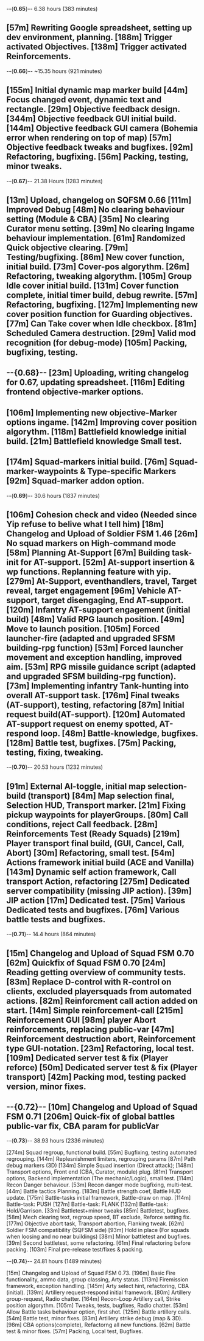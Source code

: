 --{**0.65**}--
6.38 hours (383 minutes)

[57m]  Rewriting Google spreadsheet, setting up dev environment, planning.
[188m] Trigger activated Objectives.
[138m] Trigger activated Reinforcements.
-------------------------------------------

--{**0.66**}--
~15.35 hours (921 minutes)

[155m] Initial dynamic map marker build
[44m]  Focus changed event, dynamic text and rectangle.
[29m]  Objective feedback design.
[344m] Objective feedback GUI initial build.
[144m] Objective feedback GUI camera (Bohemia error when rendering on top of map)
[57m]  Objective feedback tweaks and bugfixes.
[92m]  Refactoring, bugfixing.
[56m]  Packing, testing, minor tweaks.
--------------------------------------------

--{**0.67**}--
21.38 Hours (1283 minutes)

[13m]  Upload, changelog on SQFSM 0.66
[111m] Improved Debug
[48m]  No clearing behaviour setting (Module & CBA)
[35m]  No clearing Curator menu setting.
[39m]  No clearing Ingame behaviour implementation.
[61m]  Randomized Quick objective clearing.
[79m]  Testing/bugfixing.
[86m]  New cover function, initial build.
[73m]  Cover-pos algorythm.
[26m]  Refactoring, tweaking algorythm.
[105m] Group Idle cover initial build.
[131m] Cover function complete, initial timer build, debug rewrite.
[57m]  Refactoring, bugfixing.
[127m] Implementing new cover position function for Guarding objectives.
[77m]  Can Take cover when Idle checkbox.
[81m]  Scheduled Camera destruction.
[29m]  Valid mod recognition (for debug-mode)
[105m] Packing, bugfixing, testing.
--------------------------------------------

--{**0.68**}--
[23m]  Uploading, writing changelog for 0.67, updating spreadsheet.
[116m] Editing frontend objective-marker options.
-
[106m] Implementing new objective-Marker options ingame.
[142m] Improving cover position algorythm.
[118m] Battlefield knowledge initial build.
[21m]  Battlefield knowledge Small test.
-
[174m] Squad-markers initial build.
[76m]  Squad-marker-waypoints & Type-specific Markers
[92m]  Squad-marker addon option.
--------------------------------------------

--{**0.69**}--
30.6 hours (1837 minutes)

[106m]  Cohesion check and video (Needed since Yip refuse to belive what I tell him)
[18m]   Changelog and Upload of Soldier FSM 1.46
[26m]   No squad markers on High-command mode
[58m]   Planning At-Support
[67m]   Building task-init for AT-support.
[52m]   At-support insertion & wp functions. Replanning feature with yip.
[279m]  At-Support, eventhandlers, travel, Target reveal, target engagement
[96m]   Vehicle AT-support, target disengaging, End AT-support.
[120m]  Infantry AT-support engagement (initial build)
[48m]   Valid RPG launch position.
[49m]   Move to launch position.
[105m]  Forced launcher-fire (adapted and upgraded SFSM building-rpg function)
[53m]   Forced launcher movement and exception handling, improved aim.
[53m]   RPG missile guidance script (adapted and upgraded SFSM building-rpg function).
[73m]   Implementing infantry Tank-hunting into overall AT-support task.
[176m]  Final tweaks (AT-support), testing, refactoring
[87m]   Initial request build(AT-support).
[120m]  Automated AT-support request on enemy spotted, AT-respond loop.
[48m]   Battle-knowledge, bugfixes.
[128m]  Battle test, bugfixes.
[75m]   Packing, testing, fixing, tweaking.
--------------------------------------------

--{**0.70**}--
20.53 hours (1232 minutes)

[91m] External AI-toggle, initial map selection-build (transport)
[84m] Map selection final, Selection HUD, Transport marker.
[21m] Fixing pickup waypoints for playerGroups.
[80m] Call conditions, reject Call feedback.
[28m] Reinforcements Test (Ready Squads)
[219m] Player transport final build, (GUI, Cancel, Call, Abort)
[30m]  Refactoring, small test.
[54m]  Actions framework initial build (ACE and Vanilla)
[143m] Dynamic self action framework, Call transport Action, refactoring
[275m] Dedicated server compatibility (missing JIP action).
[39m]  JIP action
[17m]  Dedicated test.
[75m]  Various Dedicated tests and bugfixes.
[76m]  Various battle tests and bugfixes.
--------------------------------------------

--{**0.71**}--
14.4 hours (864 minutes)

[15m] Changelog and Upload of Squad FSM 0.70
[62m] Quickfix of Squad FSM 0.70
[24m] Reading getting overview of community tests.
[83m] Replace D-control with R-control on clients, excluded playersquads from automated actions.
[82m] Reinforcment call action added on start.
[14m] Simple reinforcement-call
[215m] Reinforcement GUI
[98m] player Abort reinforcements, replacing public-var
[47m] Reinforcement destruction abort, Reinforcement type GUI-notation.
[23m]  Refactoring, local test.
[109m] Dedicated server test & fix (Player reforce)
[50m]  Dedicated server test & fix (Player transport)
[42m]  Packing mod, testing packed version, minor fixes.
--------------------------------------------

--{**0.72**}--
[10m]  Changelog and Upload of Squad FSM 0.71
[206m] Quick-fix of global battles public-var fix, CBA param for publicVar
--------------------------------------------

--{**0.73**}--
38.93 hours (2336 minutes)

[274m] Squad regroup, functional build.
[55m]  Bugfixing, testing automated regrouping.
[144m] Replesnishment limiters, regrouping params
[87m]  Path debug markers (3D)
[134m] Simple Squad insertion (Direct attack);
[148m] Transport options, Front end (CBA, Curator, module) plug.
[81m]  Transport options, Backend implementation (The mechanic/Logic), small test.
[114m] Recon Danger behaviour.
[53m]  Recon danger mode bugfixing, multi-test.
[44m]  Battle tactics Planning.
[183m] Battle strength coef, Battle HUD update.
[175m] Battle-tasks initial framework, Battle-draw on map.
[114m] Battle-task: PUSH
[127m] Battle-task: FLANK
[132m] Battle-task: Hold/Garrison.
[33m]  Battletest+minor tweaks
[85m]  Battletest, bugfixes.
[58m]  Mech clearing text, regroup speed, BT exclude, Reforce setting fix.
[177m] Objective abort task, Transport abortion, Flanking tweak.
[62m]  Soldier FSM compatibility (SQFSM side)
[93m]  Hold in place (For squads when loosing and no near buildings)
[38m]  Minor battletest and bugfixes.
[39m]  Second battletest, some refactoring.
[61m]  Final refactoring before packing.
[103m] Final pre-release test/fixes & packing.

--{**0.74**}--
24.81 hours (1489 minutes)

[15m]  Changelog and Upload of Squad FSM 0.73.
[196m] Basic Fire functionality, ammo data, group classing, Arty status.
[113m] Firemission framework, exception handling.
[145m] Arty select hint, refactoring, CBA (initial).
[139m] Artillery request-respond initial framework.
[80m]  Artillery group-request, Radio chatter.
[164m] Recon-Loop Artillery call, Strike position algorythm.
[105m] Tweaks, tests, bugfixes, Radio chatter.
[53m]  Allow Battle tasks behaviour option, first shot.
[125m] Battle artillery calls.
[54m]  Battle test, minor fixes.
[83m]  Artillery strike debug (map & 3D).
[98m]  CBA options(complete), Refactorng all new functions.
[62m]  Battle test & minor fixes.
[57m]  Packing, Local test, Bugfixes.